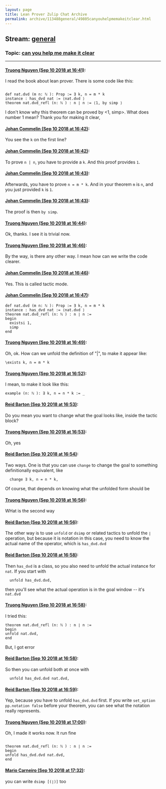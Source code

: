 ```yaml
---
layout: page
title: Lean Prover Zulip Chat Archive 
permalink: archive/113488general/49805canyouhelpmemakeitclear.html
---
```


## Stream: [general](index.html)
### Topic: [can you help me make it clear](49805canyouhelpmemakeitclear.html)

---

#### [Truong Nguyen (Sep 10 2018 at 16:41)](https://leanprover.zulipchat.com/#narrow/stream/113488-general/topic/can%20you%20help%20me%20make%20it%20clear/near/133665638):
I read the book about lean prover. There is some code like this:

```lean

def nat.dvd (m n: ℕ ): Prop := ∃ k, n = m * k 
instance : has_dvd nat := ⟨nat.dvd ⟩ 
theorem nat.dvd_refl (n: ℕ ) : n ∣ n := ⟨1, by simp ⟩ 

```
I don't know why this theorem can be proved by <1, simp>. What does number 1 mean?
Thank you for making it clear,

#### [Johan Commelin (Sep 10 2018 at 16:42)](https://leanprover.zulipchat.com/#narrow/stream/113488-general/topic/can%20you%20help%20me%20make%20it%20clear/near/133665724):
You see the `k` on the first line?

#### [Johan Commelin (Sep 10 2018 at 16:42)](https://leanprover.zulipchat.com/#narrow/stream/113488-general/topic/can%20you%20help%20me%20make%20it%20clear/near/133665742):
To prove `n | n`, you have to provide a `k`. And this proof provides `1`.

#### [Johan Commelin (Sep 10 2018 at 16:43)](https://leanprover.zulipchat.com/#narrow/stream/113488-general/topic/can%20you%20help%20me%20make%20it%20clear/near/133665778):
Afterwards, you have to prove `n = m * k`. And in your theorem `m` is `n`, and you just provided `k` is `1`.

#### [Johan Commelin (Sep 10 2018 at 16:43)](https://leanprover.zulipchat.com/#narrow/stream/113488-general/topic/can%20you%20help%20me%20make%20it%20clear/near/133665788):
The proof is then `by simp`.

#### [Truong Nguyen (Sep 10 2018 at 16:44)](https://leanprover.zulipchat.com/#narrow/stream/113488-general/topic/can%20you%20help%20me%20make%20it%20clear/near/133665890):
Ok, thanks. I see it is trivial now.

#### [Truong Nguyen (Sep 10 2018 at 16:46)](https://leanprover.zulipchat.com/#narrow/stream/113488-general/topic/can%20you%20help%20me%20make%20it%20clear/near/133666052):
By the way, is there any other way. I mean how can we write the code clearer.

#### [Johan Commelin (Sep 10 2018 at 16:46)](https://leanprover.zulipchat.com/#narrow/stream/113488-general/topic/can%20you%20help%20me%20make%20it%20clear/near/133666084):
Yes. This is called tactic mode.

#### [Johan Commelin (Sep 10 2018 at 16:47)](https://leanprover.zulipchat.com/#narrow/stream/113488-general/topic/can%20you%20help%20me%20make%20it%20clear/near/133666101):
```lean
def nat.dvd (m n: ℕ ): Prop := ∃ k, n = m * k
instance : has_dvd nat := ⟨nat.dvd ⟩
theorem nat.dvd_refl (n: ℕ ) : n ∣ n :=
begin
  existsi 1,
  simp
end
```

#### [Truong Nguyen (Sep 10 2018 at 16:49)](https://leanprover.zulipchat.com/#narrow/stream/113488-general/topic/can%20you%20help%20me%20make%20it%20clear/near/133666288):
Oh, ok. How can we unfold the definition of "|", to make it appear like: 
```lean
\exists k, n = m * k

```

#### [Truong Nguyen (Sep 10 2018 at 16:52)](https://leanprover.zulipchat.com/#narrow/stream/113488-general/topic/can%20you%20help%20me%20make%20it%20clear/near/133666491):
I mean, to make it look like this:
``` lean
example (n: ℕ ): ∃ k, n = n * k := _
```

#### [Reid Barton (Sep 10 2018 at 16:53)](https://leanprover.zulipchat.com/#narrow/stream/113488-general/topic/can%20you%20help%20me%20make%20it%20clear/near/133666552):
Do you mean you want to change what the goal looks like, inside the tactic block?

#### [Truong Nguyen (Sep 10 2018 at 16:53)](https://leanprover.zulipchat.com/#narrow/stream/113488-general/topic/can%20you%20help%20me%20make%20it%20clear/near/133666565):
Oh, yes

#### [Reid Barton (Sep 10 2018 at 16:54)](https://leanprover.zulipchat.com/#narrow/stream/113488-general/topic/can%20you%20help%20me%20make%20it%20clear/near/133666643):
Two ways. One is that you can use `change` to change the goal to something definitionally equivalent, like
```lean
  change ∃ k, n = n * k,
```
Of course, that depends on knowing what the unfolded form should be

#### [Truong Nguyen (Sep 10 2018 at 16:56)](https://leanprover.zulipchat.com/#narrow/stream/113488-general/topic/can%20you%20help%20me%20make%20it%20clear/near/133666803):
WHat is the second way

#### [Reid Barton (Sep 10 2018 at 16:56)](https://leanprover.zulipchat.com/#narrow/stream/113488-general/topic/can%20you%20help%20me%20make%20it%20clear/near/133666817):
The other way is to use `unfold` or `dsimp` or related tactics to unfold the `∣` operation, but because it is notation in this case, you need to know the actual name of the operator, which is `has_dvd.dvd`

#### [Reid Barton (Sep 10 2018 at 16:58)](https://leanprover.zulipchat.com/#narrow/stream/113488-general/topic/can%20you%20help%20me%20make%20it%20clear/near/133666938):
Then `has_dvd` is a class, so you also need to unfold the actual instance for `nat`. If you start with
```lean
  unfold has_dvd.dvd,
```
then you'll see what the actual operation is in the goal window -- it's `nat.dvd`

#### [Truong Nguyen (Sep 10 2018 at 16:58)](https://leanprover.zulipchat.com/#narrow/stream/113488-general/topic/can%20you%20help%20me%20make%20it%20clear/near/133666955):
I tried this:
``` lean
theorem nat.dvd_refl (n: ℕ ) : n ∣ n := 
begin
unfold nat.dvd,
end
```
But, I got error

#### [Reid Barton (Sep 10 2018 at 16:58)](https://leanprover.zulipchat.com/#narrow/stream/113488-general/topic/can%20you%20help%20me%20make%20it%20clear/near/133666979):
So then you can unfold both at once with
```lean
  unfold has_dvd.dvd nat.dvd,
```

#### [Reid Barton (Sep 10 2018 at 16:59)](https://leanprover.zulipchat.com/#narrow/stream/113488-general/topic/can%20you%20help%20me%20make%20it%20clear/near/133667037):
Yep, because you have to unfold `has_dvd.dvd` first.
If you write `set_option pp.notation false` before your theorem, you can see what the notation really represents.

#### [Truong Nguyen (Sep 10 2018 at 17:00)](https://leanprover.zulipchat.com/#narrow/stream/113488-general/topic/can%20you%20help%20me%20make%20it%20clear/near/133667112):
Oh, I made it works now.
It run fine
``` lean

theorem nat.dvd_refl (n: ℕ ) : n ∣ n := 
begin
unfold has_dvd.dvd nat.dvd,
end
```

#### [Mario Carneiro (Sep 10 2018 at 17:32)](https://leanprover.zulipchat.com/#narrow/stream/113488-general/topic/can%20you%20help%20me%20make%20it%20clear/near/133669697):
you can write `dsimp [(∣)]` too

